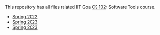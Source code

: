 This repository has all files related IIT Goa [CS 102](https://clintpgeorge.github.io/cs-102/): Software Tools course. 

- [Spring 2022](https://clintpgeorge.github.io/cs-102/spring-2022)
- [Spring 2023](https://clintpgeorge.github.io/cs-102/spring-2023)
- [Spring 2023](https://clintpgeorge.github.io/cs-102/spring-2024)